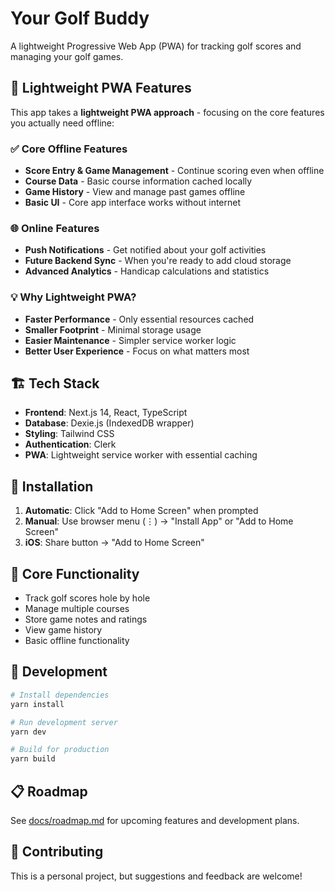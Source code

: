# Your Golf Buddy

A lightweight Progressive Web App (PWA) for tracking golf scores and managing your golf games.

## 🚀 Lightweight PWA Features

This app takes a **lightweight PWA approach** - focusing on the core features you actually need offline:

### ✅ **Core Offline Features**

- **Score Entry & Game Management** - Continue scoring even when offline
- **Course Data** - Basic course information cached locally
- **Game History** - View and manage past games offline
- **Basic UI** - Core app interface works without internet

### 🌐 **Online Features**

- **Push Notifications** - Get notified about your golf activities
- **Future Backend Sync** - When you're ready to add cloud storage
- **Advanced Analytics** - Handicap calculations and statistics

### 💡 **Why Lightweight PWA?**

- **Faster Performance** - Only essential resources cached
- **Smaller Footprint** - Minimal storage usage
- **Easier Maintenance** - Simpler service worker logic
- **Better User Experience** - Focus on what matters most

## 🏗️ Tech Stack

- **Frontend**: Next.js 14, React, TypeScript
- **Database**: Dexie.js (IndexedDB wrapper)
- **Styling**: Tailwind CSS
- **Authentication**: Clerk
- **PWA**: Lightweight service worker with essential caching

## 📱 Installation

1. **Automatic**: Click "Add to Home Screen" when prompted
2. **Manual**: Use browser menu (⋮) → "Install App" or "Add to Home Screen"
3. **iOS**: Share button → "Add to Home Screen"

## 🎯 Core Functionality

- Track golf scores hole by hole
- Manage multiple courses
- Store game notes and ratings
- View game history
- Basic offline functionality

## 🚧 Development

```bash
# Install dependencies
yarn install

# Run development server
yarn dev

# Build for production
yarn build
```

## 📋 Roadmap

See [docs/roadmap.md](docs/roadmap.md) for upcoming features and development plans.

## 🤝 Contributing

This is a personal project, but suggestions and feedback are welcome!
